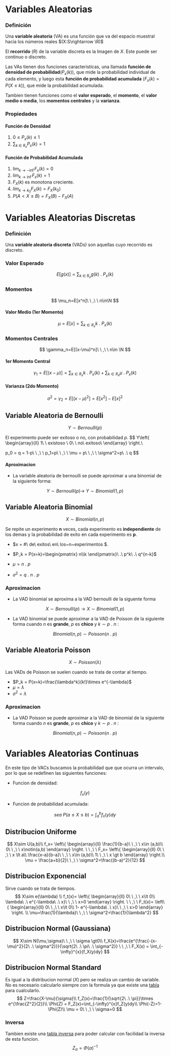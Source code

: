 # Variables Aleatorias

### Definición

Una **variable aleatoria** (VA) es una función que va del espacio muestral hacia los números reales $(X:S\rightarrow \R)$

El **recorrido** $(R)$ de la variable discreta es la Imagen de $X$. Este puede ser continuo o discreto.

Las VAs tienen dos funciones características, una llamada **función de densidad de probabilidad**$(P_x(k))$, que mide la probabilidad individual de cada elemento, y luego esta **función de probabilidad acumulada** $(F_x(k) = P(X\leq k))$, que mide la probabilidad acumulada.

Tambien tienen funciones como el **valor esperado**, el **momento**, el **valor medio o media**, los **momentos centrales** y la **varianza**.

### Propiedades 

#### Función de Densidad

1. $0\leq P_x(k)\leq1$
2. $\sum_{k\ \in\ R_x} P_x(k) = 1$

#### Función de Probabilidad Acumulada

1. $\lim_{k\rightarrow -\inf} F_x(k) =  0$
2. $\lim_{k\rightarrow \inf} F_x(k) =  1$
3. $F_X(k)$ es monotona creciente.
4. $lim_{k\rightarrow k_0} F_X(k) = F_X(k_0)$
5. $P(A<X\leq B) = F_X(B) - F_X(A)$ 

# Variables Aleatorias Discretas

### Definición

Una **variable aleatoria discreta** (VADs) son aquellas cuyo recorrido es discreto.

### Valor Esperado

$$
E[g(x)] = \sum_{k\ \in\ R_x}g(k)\ .\ P_x(k)
$$

### Momentos

$$
\mu_n=E[x^n]\ \ ,\ \ n\in\N
$$

#### Valor Medio (1er Momento)

$$
\mu=E[x]=\sum_{k\in R_x} k\ .\ P_x(k)
$$

### Momentos Centrales

$$
\gamma_n=E[(x-\mu)^n]\ \ ,\ \ n\in \N
$$

#### 1er Momento Central

$$
\gamma_1=E[(x-\mu)]=\sum_{k\in R_x} k\ .\ P_x(k) + \sum_{k\in R_x} \mu\ .\ P_x(k)
$$

#### Varianza (2do Momento)

$$
\sigma^2=\gamma_2=E[(x-\mu)^2] = E[x^2]-E[x]^2
$$

## Variable Aleatoria de Bernoulli

$$
Y\sim Bernoulli(p)
$$

El experimento puede ser exitoso o no, con probabilidad $p$.
$$
Y\left\{
	\begin{array}{ll}
		1\ \ existoso \\
		0\ \ no\ exitoso\\
	\end{array}
\right.\\


p_0 = q = 1-p\ \ ,\ \ p_1=p\ \ ,\ \ \mu = p\ \ ,\ \ \sigma^2=p\ .\ q
$$

#### Aproximacion

- La variable aleatoria de bernoulli se puede aproximar a una binomial de la siguiente forma:

$$
Y\sim Bernoulli(p) \rightarrow\ Y\sim Binomial(1,p)
$$

## Variable Aleatoria Binomial

$$
X\sim Binomial(n,p)
$$

Se repite un experimento **n** veces, cada experimento es **independiente** de los demas y la probabilidad de exito en cada experimento es **p**.

- $x = \#\ de\ exitos\ en\ los~n~experimentos $.

- $P_k = P(x=k)=\begin{pmatrix} n\\k \end{pmatrix}\ .\ p^k\ .\ q^{n-k}$
- $\mu = n\ .\ p$
- $\sigma^2=q\ .\ n\ .\ p$

### Aproximacion

- La VAD binomial se aproxima a la VAD bernoulli de la siguente forma

$$
X \sim Bernoulli(p) \rightarrow X \sim Binomial(1,p) 
$$

- La VAD binomial se puede aproximar a la VAD de Poisson de la siguiente forma cuando $n$ es **grande**, $p$ es **chico** y $k\sim p\ .\ n$ :

$$
Binomial(n,p) \sim Poisson(n\ .\ p)
$$

## Variable Aleatoria Poisson

$$
X\sim Poisson(\lambda)
$$

Las VADs de Poisson se suelen cuando se trata de contar al tiempo.

- $P_k = P(x=k)=\frac{\lambda^k}{k!}\times e^{-\lambda}$
- $\mu = \lambda$
- $\sigma^2 = \lambda$

### Aproximacion

- La VAD Poisson se puede aproximar a la VAD de binomial  de la siguiente forma cuando $n$ es **grande**, $p$ es **chico** y $k\sim p\ .\ n$ :

$$
Binomial(n,p) \sim Poisson(n\ .\ p)
$$

# Variables Aleatorias Continuas

En este tipo de VACs buscamos la probabilidad que que ocurra un intervalo, por lo que se redefinen las siguientes funciones:

- Funcion de densidad:

$$
f_x(y)
$$



- Funcion de probabilidad acumulada:

$$
sea~ P(a\leq X\leq b) = \int_a^bf_x(y)dy
$$

## Distribucion Uniforme

$$
X\sim U(a,b)\\
f_x=
\left\{
	\begin{array}{ll}
	\frac{1}{b-a}\ \ ,\ \ x\in (a,b)\\
	0\ \ ,\ \ x\notin(a,b)
	\end{array}
\right.
\ \ ,\ \ 
F_x=
\left\{
	\begin{array}{ll}
	0\ \ ,\ \ x \lt a\\
	\frac{x-a}{b-a}\ \ ,\ \ x\in (a,b)\\
	1\ \ ,\ \ x \gt b
	\end{array}
\right.\\
\mu = \frac{a+b}{2}\ \ ,\ \ \sigma^2=\frac{(b-a)^2}{12}
$$



## Distribucion Exponencial

Sirve cuando se trata de tiempos.
$$
X\sim e(\lambda)
\\
f_t(x)=
\left\{
	\begin{array}{ll}
		0\ \ ,\ \ x\lt 0\\
		\lambda\ .\ e^{-\lambda\ .\ x}\ \ ,\ \ x>0
	\end{array}
\right.
\ \ ,\ \ 
F_t(x)=
\left\{
	\begin{array}{ll}
		0\ \ ,\ \ x\lt 0\\
		1- e^{-\lambda\ .\ x}\ \ ,\ \ x>0
	\end{array}
\right.
\\
\mu=\frac{1}{\lambda}\ \ ,\ \ \sigma^2=\frac{1}{\lambda^2}
$$

## Distribucion Normal (Gaussiana)

$$
X\sim N(\mu,\sigma)\ \ ,\ \ \sigma \gt0\\
f_X(x)=\frac{e^{\frac{-(x-\mu)^2}{2\ .\ \sigma^2}}}{\sqrt{2\ .\ \pi\ .\ \sigma^2}}
\ \ ,\ \ 
F_X(x) = \int_{-\infty}^{x}{f_X(y)dy}
$$

## Distribucion Normal Standard

Es igual a la distribucion normal $(X)$ pero se realiza un cambio de variable. No es necesario calcularlo siempre con la formula ya que existe una [tabla](Resources/TablaNormal.pdf) para cualcularlo.
$$
Z=\frac{X-\mu}{\sigma}\\
f_Z(x)=\frac{1}{\sqrt{2\ .\ \pi}}\times e^{\frac{Z^2}{2}}\\
\Phi(Z) = F_Z(x)=\int_{-\infty}^{x}f_Z(y)dy\\
\Phi(-Z)=1-\Phi(Z)\\
\mu = 0\ \ ,\ \ \sigma=0
$$

### Inversa

Tambien existe una [tabla inversa]() para poder calcular con facilidad la inversa de esta funcion.
$$
Z_\alpha = \Phi(\alpha)^{-1}
$$








